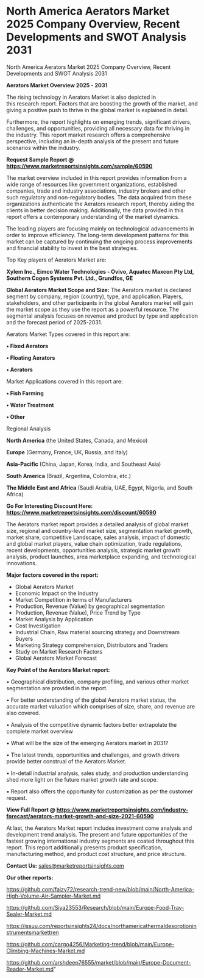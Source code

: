 # North America Aerators Market 2025 Company Overview, Recent Developments and SWOT Analysis 2031
 North America Aerators Market 2025 Company Overview, Recent Developments and SWOT Analysis 2031

<Strong> Aerators Market Overview 2025 - 2031</strong>

The rising technology in Aerators Market is also depicted in this research report. Factors that are boosting the growth of the market, and giving a positive push to thrive in the global market is explained in detail.

Furthermore, the report highlights on emerging trends, significant drivers, challenges, and opportunities, providing all necessary data for thriving in the industry. This report market research offers a comprehensive perspective, including an in-depth analysis of the present and future scenarios within the industry.

<strong>Request Sample Report @ <a href=https://www.marketreportsinsights.com/sample/60590>https://www.marketreportsinsights.com/sample/60590</a></strong>

The market overview included in this report provides information from a wide range of resources like government organizations, established companies, trade and industry associations, industry brokers and other such regulatory and non-regulatory bodies. The data acquired from these organizations authenticate the Aerators research report, thereby aiding the clients in better decision making. Additionally, the data provided in this report offers a contemporary understanding of the market dynamics.

The leading players are focusing mainly on technological advancements in order to improve efficiency. The long-term development patterns for this market can be captured by continuing the ongoing process improvements and financial stability to invest in the best strategies.

Top Key players of Aerators Market are:

<strong>Xylem Inc., Eimco Water Technologies - Ovivo, Aquatec Maxcon Pty Ltd, Southern Cogen Systems Pvt. Ltd., Grundfos, GE</strong>

<strong><b>Global Aerators Market Scope and Size:</b></strong>
The Aerators market is declared segment by company, region (country), type, and application. Players, stakeholders, and other participants in the global Aerators market will gain the market scope as they use the report as a powerful resource. The segmental analysis focuses on revenue and product by type and application and the forecast period of 2025-2031.

Aerators Market Types covered in this report are:

<strong>• Fixed Aerators

• Floating Aerators

• Aerators</strong>

Market Applications covered in this report are:

<strong>• Fish Farming

• Water Treatment

• Other</strong> 

Regional Analysis

<strong>North America</strong> (the United States, Canada, and Mexico)

<strong>Europe</strong> (Germany, France, UK, Russia, and Italy)

<strong>Asia-Pacific</strong> (China, Japan, Korea, India, and Southeast Asia)

<strong>South America</strong> (Brazil, Argentina, Colombia, etc.)

<strong>The Middle East and Africa</strong> (Saudi Arabia, UAE, Egypt, Nigeria, and South Africa)

<strong>Go For Interesting Discount Here: <a href=https://www.marketreportsinsights.com/discount/60590>https://www.marketreportsinsights.com/discount/60590</a></strong>

The Aerators market report provides a detailed analysis of global market size, regional and country-level market size, segmentation market growth, market share, competitive Landscape, sales analysis, impact of domestic and global market players, value chain optimization, trade regulations, recent developments, opportunities analysis, strategic market growth analysis, product launches, area marketplace expanding, and technological innovations.

<strong><b>Major factors covered in the report:</b></strong>
<ul>
  <li>Global Aerators Market </li>
  <li>Economic Impact on the Industry</li>
  <li>Market Competition in terms of Manufacturers</li>
  <li>Production, Revenue (Value) by geographical segmentation</li>
  <li>Production, Revenue (Value), Price Trend by Type</li>
  <li>Market Analysis by Application</li>
  <li>Cost Investigation</li>
  <li>Industrial Chain, Raw material sourcing strategy and Downstream Buyers</li>
  <li>Marketing Strategy comprehension, Distributors and Traders</li>
  <li>Study on Market Research Factors</li>
  <li>Global Aerators Market Forecast</li>
</ul>

<strong><b>Key Point of the Aerators Market report:</b></strong>

• Geographical distribution, company profiling, and various other market segmentation are provided in the report.

• For better understanding of the global Aerators market status, the accurate market valuation which comprises of size, share, and revenue are also covered.

• Analysis of the competitive dynamic factors better extrapolate the complete market overview

• What will be the size of the emerging Aerators market in 2031?

• The latest trends, opportunities and challenges, and growth drivers provide better construal of the Aerators Market.

• In-detail industrial analysis, sales study, and production understanding shed more light on the future market growth rate and scope.

• Report also offers the opportunity for customization as per the customer request.

<strong><b>View Full Report @ <a href=https://www.marketreportsinsights.com/industry-forecast/aerators-market-growth-and-size-2021-60590>https://www.marketreportsinsights.com/industry-forecast/aerators-market-growth-and-size-2021-60590</a></b></strong>


At last, the Aerators Market report includes investment come analysis and development trend analysis. The present and future opportunities of the fastest growing international industry segments are coated throughout this report. This report additionally presents product specification, manufacturing method, and product cost structure, and price structure.

<strong>Contact Us:</strong>
sales@marketreportsinsights.com

<strong>Our other reports:</strong>

<a href=https://github.com/faizy72/research-trend-new/blob/main/North-America-High-Volume-Air-Sampler-Market.md>https://github.com/faizy72/research-trend-new/blob/main/North-America-High-Volume-Air-Sampler-Market.md</a>

<a href=https://github.com/Siya23553/Research/blob/main/Europe-Food-Tray-Sealer-Market.md>https://github.com/Siya23553/Research/blob/main/Europe-Food-Tray-Sealer-Market.md</a>

<a href=https://issuu.com/reportsinsights24/docs/northamericathermaldesorptioninstrumentsmarkettren>https://issuu.com/reportsinsights24/docs/northamericathermaldesorptioninstrumentsmarkettren</a>

<a href=https://github.com/cargo4256/Marketing-trend/blob/main/Europe-Climbing-Machines-Market.md>https://github.com/cargo4256/Marketing-trend/blob/main/Europe-Climbing-Machines-Market.md</a>

<a href=https://github.com/arshdeep76555/market/blob/main/Europe-Document-Reader-Market.md>https://github.com/arshdeep76555/market/blob/main/Europe-Document-Reader-Market.md</a>"
